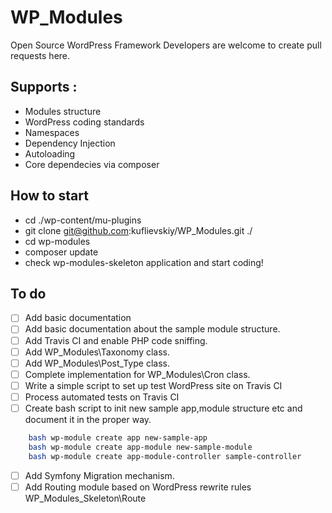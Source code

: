 # WP_Modules
Open Source WordPress Framework
Developers are welcome to create pull requests here.

## Supports : 
- Modules structure
- WordPress coding standards
- Namespaces
- Dependency Injection
- Autoloading
- Core dependecies via composer

## How to start
- cd ./wp-content/mu-plugins
- git clone git@github.com:kuflievskiy/WP_Modules.git ./
- cd wp-modules
- composer update
- check wp-modules-skeleton application and start coding!

## To do
- [ ] Add basic documentation 
- [ ] Add basic documentation about the sample module structure.
- [ ] Add Travis CI and enable PHP code sniffing.
- [ ] Add WP_Modules\Taxonomy class.
- [ ] Add WP_Modules\Post_Type class.
- [ ] Complete implementation for WP_Modules\Cron class.
- [ ] Write a simple script to set up test WordPress site on Travis CI
- [ ] Process automated tests on Travis CI
- [ ] Create bash script to init new sample app,module structure etc and document it in the proper way.

```bash
	bash wp-module create app new-sample-app
	bash wp-module create app-module new-sample-module
	bash wp-module create app-module-controller sample-controller
```

- [ ] Add Symfony Migration mechanism.
- [ ] Add Routing module based on WordPress rewrite rules WP_Modules_Skeleton\Route